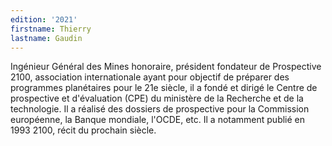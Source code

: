 ```yaml
---
edition: '2021'
firstname: Thierry
lastname: Gaudin
---
```

Ingénieur Général des Mines honoraire, président fondateur de Prospective
2100, association internationale ayant pour objectif de préparer des programmes
planétaires pour le 21e siècle, il a fondé et dirigé le Centre de prospective
et d'évaluation (CPE) du ministère de la Recherche et de la technologie. Il
a réalisé des dossiers de prospective pour la Commission européenne, la Banque
mondiale, l'OCDE, etc. Il a notamment publié en 1993 2100, récit du prochain
siècle.